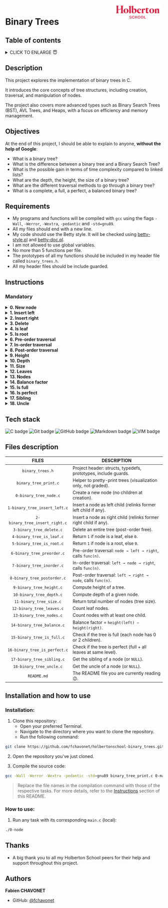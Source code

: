<img height="50" align="right" src="https://raw.githubusercontent.com/fchavonet/fchavonet/refs/heads/main/assets/images/logo-holberton_school.webp" alt="Holberton School logo">

# Binary Trees

## Table of contents

<details>
    <summary>
        CLICK TO ENLARGE 😇
    </summary>
    <a href="#description">Description</a>
    <br>
    <a href="#objectives">Objectives</a>
    <br>
    <a href="#requirements">Requirements</a>
    <br>
    <a href="#instructions">Instructions</a>
    <br>
    <a href="#tech-stack">Tech stack</a>
    <br>
    <a href="#files-description">Files description</a>
    <br>
    <a href="#installation_and_how_to_use">Installation and how to use</a>
    <br>
    <a href="#thanks">Thanks</a>
    <br>
    <a href="#authors">Authors</a>
</details>

## <span id="description">Description</span>

This project explores the implementation of binary trees in C.

It introduces the core concepts of tree structures, including creation, traversal, and manipulation of nodes.

The project also covers more advanced types such as Binary Search Trees (BST), AVL Trees, and Heaps, with a focus on efficiency and memory management.

## <span id="objectives">Objectives</span>

At the end of this project, I should be able to explain to anyone, **without the help of Google**:

- What is a binary tree?
- What is the difference between a binary tree and a Binary Search Tree?
- What is the possible gain in terms of time complexity compared to linked lists?
- What are the depth, the height, the size of a binary tree?
- What are the different traversal methods to go through a binary tree?
- What is a complete, a full, a perfect, a balanced binary tree?

## <span id="requirements">Requirements</span>

- My programs and functions will be compiled with `gcc` using the flags `-Wall`, `-Werror`, `-Wextra`, `-pedantic` and `-std=gnu89`.
- All my files should end with a new line.
- My code should use the Betty style. It will be checked using [betty-style.pl](https://github.com/hs-hq/Betty/blob/main/betty-style.pl) and [betty-doc.pl](https://github.com/hs-hq/Betty/blob/main/betty-doc.pl).
- I am not allowed to use global variables.
- No more than 5 functions per file.
- The prototypes of all my functions should be included in my header file called `binary_trees.h`.
- All my header files should be include guarded.

## <span id="instructions">Instructions</span>

### Mandatory

<details>
    <summary>
        <b>0. New node</b>
    </summary>
    <br>

Write a function that creates a binary tree node:

- Prototype: `binary_tree_t *binary_tree_node(binary_tree_t *parent, int value);`.
- Where `parent` is a pointer to the parent node of the node to create.
- And `value` is the value to put in the new node.
- When created, a node does not have any child.
- Your function must return a pointer to the new node, or `NULL` on failure.

```bash
alex@/tmp/binary_trees$ cat 0-main.c 
#include <stdlib.h>
#include "binary_trees.h"

/**
 * main - Entry point
 *
 * Return: Always 0 (Success)
 */
int main(void)
{
    binary_tree_t *root;

    root = binary_tree_node(NULL, 98);

    root->left = binary_tree_node(root, 12);
    root->left->left = binary_tree_node(root->left, 6);
    root->left->right = binary_tree_node(root->left, 16);

    root->right = binary_tree_node(root, 402);
    root->right->left = binary_tree_node(root->right, 256);
    root->right->right = binary_tree_node(root->right, 512);

    binary_tree_print(root);
    return (0);
}
alex@/tmp/binary_trees$ gcc -Wall -Wextra -Werror -pedantic -std=gnu89 binary_tree_print.c 0-main.c 0-binary_tree_node.c -o 0-node
alex@/tmp/binary_trees$ ./0-node
       .-------(098)-------.
  .--(012)--.         .--(402)--.
(006)     (016)     (256)     (512)
alex@/tmp/binary_trees$
```

#
**Repo:**
- GitHub repository: `holbertonschool-binary_trees`.
- File: `0-binary_tree_node.c`.
<hr>
</details>

<details>
    <summary>
        <b>1. Insert left</b>
    </summary>
    <br>

Write a function that inserts a node as the left-child of another node:

- Prototype: `binary_tree_t *binary_tree_insert_left(binary_tree_t *parent, int value);`.
- Where `parent` is a pointer to the node to insert the left-child in
- And `value` is the value to store in the new node.
- Your function must return a pointer to the created node, or `NULL` on failure or if `parent` is `NULL`.
- If `parent` already has a left-child, the new node must take its place, and the old left-child must be set as the left-child of the new node.

```bash
alex@/tmp/binary_trees$ cat 1-main.c 
#include <stdlib.h>
#include <stdio.h>
#include "binary_trees.h"

/**
 * main - Entry point
 *
 * Return: Always 0 (Success)
 */
int main(void)
{
    binary_tree_t *root;

    root = binary_tree_node(NULL, 98);
    root->left = binary_tree_node(root, 12);
    root->right = binary_tree_node(root, 402);
    binary_tree_print(root);
    printf("\n");
    binary_tree_insert_left(root->right, 128);
    binary_tree_insert_left(root, 54);
    binary_tree_print(root);
    return (0);
}
alex@/tmp/binary_trees$ gcc -Wall -Wextra -Werror -pedantic -std=gnu89 binary_tree_print.c 1-main.c 1-binary_tree_insert_left.c 0-binary_tree_node.c -o 1-left
alex@/tmp/binary_trees$ ./1-left
  .--(098)--.
(012)     (402)

       .--(098)-------.
  .--(054)       .--(402)
(012)          (128)                                            
alex@/tmp/binary_trees$
```

#
**Repo:**
- GitHub repository: `holbertonschool-binary_trees`.
- File: `1-binary_tree_insert_left.c`.
<hr>
</details>

<details>
    <summary>
        <b>2. Insert right</b>
    </summary>
    <br>

Write a function that inserts a node as the right-child of another node:

- Prototype: `binary_tree_t *binary_tree_insert_right(binary_tree_t *parent, int value);`.
- Where `parent` is a pointer to the node to insert the right-child in.
- And `value` is the value to store in the new node.
- Your function must return a pointer to the created node, or `NULL` on failure or if `parent` is `NULL`.
- If `parent` already has a right-child, the new node must take its place, and the old right-child must be set as the right-child of the new node.

```bash
alex@/tmp/binary_trees$ cat 1-main.c 
#include <stdlib.h>
#include <stdio.h>
#include "binary_trees.h"

/**
 * main - Entry point
 *
 * Return: Always 0 (Success)
 */
int main(void)
{
    binary_tree_t *root;

    root = binary_tree_node(NULL, 98);
    root->left = binary_tree_node(root, 12);
    root->right = binary_tree_node(root, 402);
    binary_tree_print(root);
    printf("\n");
    binary_tree_insert_left(root->right, 128);
    binary_tree_insert_left(root, 54);
    binary_tree_print(root);
    return (0);
}
alex@/tmp/binary_trees$ gcc -Wall -Wextra -Werror -pedantic -std=gnu89 binary_tree_print.c 1-main.c 1-binary_tree_insert_left.c 0-binary_tree_node.c -o 1-left
alex@/tmp/binary_trees$ ./1-left
  .--(098)--.
(012)     (402)

       .--(098)-------.
  .--(054)       .--(402)
(012)          (128)                                            
alex@/tmp/binary_trees$
```

#
**Repo:**
- GitHub repository: `holbertonschool-binary_trees`.
- File: `2-binary_tree_insert_right.c`.
<hr>
</details>

<details>
    <summary>
        <b>3. Delete</b>
    </summary>
    <br>

Write a function that deletes an entire binary tree:

- Prototype: `void binary_tree_delete(binary_tree_t *tree);`.
- Where `tree` is a pointer to the root node of the tree to delete.
- If `tree` is `NULL`, do nothing.

```bash
alex@/tmp/binary_trees$ cat 3-main.c 
#include <stdlib.h>
#include <stdio.h>
#include "binary_trees.h"

/**
 * main - Entry point
 *
 * Return: Always 0 (Success)
 */
int main(void)
{
    binary_tree_t *root;

    root = binary_tree_node(NULL, 98);
    root->left = binary_tree_node(root, 12);
    root->right = binary_tree_node(root, 402);
    binary_tree_insert_right(root->left, 54);
    binary_tree_insert_right(root, 128);
    binary_tree_print(root);
    binary_tree_delete(root);
    return (0);
}
alex@/tmp/binary_trees$ gcc -Wall -Wextra -Werror -pedantic -std=gnu89 binary_tree_print.c 3-main.c 3-binary_tree_delete.c 0-binary_tree_node.c 2-binary_tree_insert_right.c -o 3-del
alex@/tmp/binary_trees$ valgrind ./3-del
==13264== Memcheck, a memory error detector
==13264== Copyright (C) 2002-2013, and GNU GPL'd, by Julian Seward et al.
==13264== Using Valgrind-3.10.1 and LibVEX; rerun with -h for copyright info
==13264== Command: ./3-del
==13264== 
  .-------(098)--.
(012)--.       (128)--.
     (054)          (402)
==13264== 
==13264== HEAP SUMMARY:
==13264==     in use at exit: 0 bytes in 0 blocks
==13264==   total heap usage: 9 allocs, 9 frees, 949 bytes allocated
==13264== 
==13264== All heap blocks were freed -- no leaks are possible
==13264== 
==13264== For counts of detected and suppressed errors, rerun with: -v
==13264== ERROR SUMMARY: 0 errors from 0 contexts (suppressed: 0 from 0)
alex@/tmp/binary_trees$
```

#
**Repo:**
- GitHub repository: `holbertonschool-binary_trees`.
- File: `3-binary_tree_delete.c`.
<hr>
</details>

<details>
    <summary>
        <b>4. Is leaf</b>
    </summary>
    <br>

Write a function that checks if a node is a leaf:

- Prototype: `int binary_tree_is_leaf(const binary_tree_t *node);`.
- Where `node` is a pointer to the node to check
- Your function must return `1` if `node` is a leaf, otherwise `0`.
- If `node` is `NULL`, return `0`.

```bash
alex@/tmp/binary_trees$ cat 4-main.c 
#include <stdlib.h>
#include <stdio.h>
#include "binary_trees.h"

/**
 * main - Entry point
 *
 * Return: Always 0 (Success)
 */
int main(void)
{
    binary_tree_t *root;
    int ret;

    root = binary_tree_node(NULL, 98);
    root->left = binary_tree_node(root, 12);
    root->right = binary_tree_node(root, 402);
    binary_tree_insert_right(root->left, 54);
    binary_tree_insert_right(root, 128);
    binary_tree_print(root);

    ret = binary_tree_is_leaf(root);
    printf("Is %d a leaf: %d\n", root->n, ret);
    ret = binary_tree_is_leaf(root->right);
    printf("Is %d a leaf: %d\n", root->right->n, ret);
    ret = binary_tree_is_leaf(root->right->right);
    printf("Is %d a leaf: %d\n", root->right->right->n, ret);
    return (0);
}
alex@/tmp/binary_trees$ gcc -Wall -Wextra -Werror -pedantic -std=gnu89 binary_tree_print.c 4-binary_tree_is_leaf.c 4-main.c 0-binary_tree_node.c 2-binary_tree_insert_right.c -o 4-leaf
alex@/tmp/binary_trees$ ./4-leaf 
  .-------(098)--.
(012)--.       (128)--.
     (054)          (402)
Is 98 a leaf: 0
Is 128 a leaf: 0
Is 402 a leaf: 1
alex@/tmp/binary_trees$
```

#
**Repo:**
- GitHub repository: `holbertonschool-binary_trees`.
- File: `4-binary_tree_is_leaf.c`.
<hr>
</details>

<details>
    <summary>
        <b>5. Is root</b>
    </summary>
    <br>

Write a function that checks if a given node is a root:

- Prototype: `int binary_tree_is_root(const binary_tree_t *node);`.
- Where `node` is a pointer to the node to check.
- Your function must return `1` if `node` is a root, otherwise `0`.
- If `node` is `NULL`, return `0`.

```bash
alex@/tmp/binary_trees$ cat 5-main.c 
#include <stdlib.h>
#include <stdio.h>
#include "binary_trees.h"

/**
 * main - Entry point
 *
 * Return: Always 0 (Success)
 */
int main(void)
{
    binary_tree_t *root;
    int ret;

    root = binary_tree_node(NULL, 98);
    root->left = binary_tree_node(root, 12);
    root->right = binary_tree_node(root, 402);
    binary_tree_insert_right(root->left, 54);
    binary_tree_insert_right(root, 128);
    binary_tree_print(root);

    ret = binary_tree_is_root(root);
    printf("Is %d a root: %d\n", root->n, ret);
    ret = binary_tree_is_root(root->right);
    printf("Is %d a root: %d\n", root->right->n, ret);
    ret = binary_tree_is_root(root->right->right);
    printf("Is %d a root: %d\n", root->right->right->n, ret);
    return (0);
}
alex@/tmp/binary_trees$ gcc -Wall -Wextra -Werror -pedantic -std=gnu89 binary_tree_print.c 5-binary_tree_is_root.c 5-main.c 0-binary_tree_node.c 2-binary_tree_insert_right.c -o 5-root
alex@/tmp/binary_trees$ ./5-root 
  .-------(098)--.
(012)--.       (128)--.
     (054)          (402)
Is 98 a root: 1
Is 128 a root: 0
Is 402 a root: 0
alex@/tmp/binary_trees$
```

#
**Repo:**
- GitHub repository: `holbertonschool-binary_trees`.
- File: `5-binary_tree_is_root.c`.
<hr>
</details>

<details>
    <summary>
        <b>6. Pre-order traversal</b>
    </summary>
    <br>

Write a function that goes through a binary tree using pre-order traversal:

- Prototype: `void binary_tree_preorder(const binary_tree_t *tree, void (*func)(int));`.
- Where `tree` is a pointer to the root node of the tree to traverse.
- And `func` is a pointer to a function to call for each node. The value in the node must be passed as a parameter to this function.
- If `tree` or `func` is `NULL`, do nothing.

```bash
alex@/tmp/binary_trees$ cat 6-main.c
#include <stdlib.h>
#include <stdio.h>
#include "binary_trees.h"

/**
 * print_num - Prints a number
 *
 * @n: Number to be printed
 */
void print_num(int n)
{
    printf("%d\n", n);
}

/**
 * main - Entry point
 *
 * Return: Always 0 (Success)
 */
int main(void)
{
    binary_tree_t *root;

    root = binary_tree_node(NULL, 98);
    root->left = binary_tree_node(root, 12);
    root->right = binary_tree_node(root, 402);
    root->left->left = binary_tree_node(root->left, 6);
    root->left->right = binary_tree_node(root->left, 56);
    root->right->left = binary_tree_node(root->right, 256);
    root->right->right = binary_tree_node(root->right, 512);

    binary_tree_print(root);
    binary_tree_preorder(root, &print_num);
    return (0);
}
alex@/tmp/binary_trees$ gcc -Wall -Wextra -Werror -pedantic -std=gnu89 binary_tree_print.c 6-main.c 6-binary_tree_preorder.c 0-binary_tree_node.c -o 6-pre
alex@/tmp/binary_trees$ ./6-pre
       .-------(098)-------.
  .--(012)--.         .--(402)--.
(006)     (056)     (256)     (512)
98
12
6
56
402
256
512
alex@/tmp/binary_trees$
```

#
**Repo:**
- GitHub repository: `holbertonschool-binary_trees`.
- File: `6-binary_tree_preorder.c`.
<hr>
</details>

<details>
    <summary>
        <b>7. In-order traversal</b>
    </summary>
    <br>

Write a function that goes through a binary tree using in-order traversal:

- Prototype: `void binary_tree_inorder(const binary_tree_t *tree, void (*func)(int));`.
- Where `tree` is a pointer to the root node of the tree to traverse.
- And `func` is a pointer to a function to call for each node. The value in the node must be passed as a parameter to this function.
- If `tree` or `func` is `NULL`, do nothing.

```bash
alex@/tmp/binary_trees$ cat 7-main.c
#include <stdlib.h>
#include <stdio.h>
#include "binary_trees.h"

/**
 * print_num - Prints a number
 *
 * @n: Number to be printed
 */
void print_num(int n)
{
    printf("%d\n", n);
}

/**
 * main - Entry point
 *
 * Return: Always 0 (Success)
 */
int main(void)
{
    binary_tree_t *root;

    root = binary_tree_node(NULL, 98);
    root->left = binary_tree_node(root, 12);
    root->right = binary_tree_node(root, 402);
    root->left->left = binary_tree_node(root->left, 6);
    root->left->right = binary_tree_node(root->left, 56);
    root->right->left = binary_tree_node(root->right, 256);
    root->right->right = binary_tree_node(root->right, 512);

    binary_tree_print(root);
    binary_tree_inorder(root, &print_num);
    return (0);
}
alex@/tmp/binary_trees$ gcc -Wall -Wextra -Werror -pedantic -std=gnu89 binary_tree_print.c 7-main.c 7-binary_tree_inorder.c 0-binary_tree_node.c -o 7-in
alex@/tmp/binary_trees$ ./7-in
       .-------(098)-------.
  .--(012)--.         .--(402)--.
(006)     (056)     (256)     (512)
6
12
56
98
256
402
512
alex@/tmp/binary_trees$
Repo:
```

#
**Repo:**
- GitHub repository: `holbertonschool-binary_trees`.
- File: `7-binary_tree_inorder.c`.
<hr>
</details>

<details>
    <summary>
        <b>8. Post-order traversal</b>
    </summary>
    <br>

Write a function that goes through a binary tree using post-order traversal:

- Prototype: `void binary_tree_postorder(const binary_tree_t *tree, void (*func)(int));`.
- Where `tree` is a pointer to the root node of the tree to traverse.
- And `func` is a pointer to a function to call for each node. The value in the node must be passed as a parameter to this function.
- If `tree` or `func` is `NULL`, do nothing.

```bash
alex@/tmp/binary_trees$ cat 8-main.c
#include <stdlib.h>
#include <stdio.h>
#include "binary_trees.h"

/**
 * print_num - Prints a number
 *
 * @n: Number to be printed
 */
void print_num(int n)
{
    printf("%d\n", n);
}

/**
 * main - Entry point
 *
 * Return: Always 0 (Success)
 */
int main(void)
{
    binary_tree_t *root;

    root = binary_tree_node(NULL, 98);
    root->left = binary_tree_node(root, 12);
    root->right = binary_tree_node(root, 402);
    root->left->left = binary_tree_node(root->left, 6);
    root->left->right = binary_tree_node(root->left, 56);
    root->right->left = binary_tree_node(root->right, 256);
    root->right->right = binary_tree_node(root->right, 512);

    binary_tree_print(root);
    binary_tree_postorder(root, &print_num);
    return (0);
}
alex@/tmp/binary_trees$ gcc -Wall -Wextra -Werror -pedantic -std=gnu89 binary_tree_print.c 8-main.c 8-binary_tree_postorder.c 0-binary_tree_node.c -o 8-post
alex@/tmp/binary_trees$ ./8-post
       .-------(098)-------.
  .--(012)--.         .--(402)--.
(006)     (056)     (256)     (512)
6
56
12
256
512
402
98
alex@/tmp/binary_trees$
```

#
**Repo:**
- GitHub repository: `holbertonschool-binary_trees`.
- File: `8-binary_tree_postorder.c`.
<hr>
</details>

<details>
    <summary>
        <b>9. Height</b>
    </summary>
    <br>

Write a function that measures the height of a binary tree:

- Prototype: `size_t binary_tree_height(const binary_tree_t *tree);`.
- Where `tree` is a pointer to the root node of the tree to measure the height.
- If `tree` is `NULL`, your function must return `0`.

```bash
alex@/tmp/binary_trees$ cat 9-main.c 
#include <stdlib.h>
#include <stdio.h>
#include "binary_trees.h"

/**
 * main - Entry point
 *
 * Return: Always 0 (Success)
 */
int main(void)
{
    binary_tree_t *root;
    size_t height;

    root = binary_tree_node(NULL, 98);
    root->left = binary_tree_node(root, 12);
    root->right = binary_tree_node(root, 402);
    binary_tree_insert_right(root->left, 54);
    binary_tree_insert_right(root, 128);
    binary_tree_print(root);

    height = binary_tree_height(root);
    printf("Height from %d: %lu\n", root->n, height);
    height = binary_tree_height(root->right);
    printf("Height from %d: %lu\n", root->right->n, height);
    height = binary_tree_height(root->left->right);
    printf("Height from %d: %lu\n", root->left->right->n, height);
    return (0);
}
alex@/tmp/binary_trees$ gcc -Wall -Wextra -Werror -pedantic -std=gnu89 binary_tree_print.c 9-binary_tree_height.c 9-main.c 0-binary_tree_node.c 2-binary_tree_insert_right.c -o 9-height
alex@/tmp/binary_trees$ ./9-height 
  .-------(098)--.
(012)--.       (128)--.
     (054)          (402)
Height from 98: 2
Height from 128: 1
Height from 54: 0
alex@/tmp/binary_trees$
```

#
**Repo:**
- GitHub repository: `holbertonschool-binary_trees`.
- File: `9-binary_tree_height.c`.
<hr>
</details>

<details>
    <summary>
        <b>10. Depth</b>
    </summary>
    <br>

Write a function that measures the depth of a node in a binary tree:

- Prototype: `size_t binary_tree_depth(const binary_tree_t *tree);`.
- Where `tree` is a pointer to the node to measure the depth.
- If `tree` is `NULL`, your function must return `0`.

```bash
alex@/tmp/binary_trees$ cat 10-main.c 
#include <stdlib.h>
#include <stdio.h>
#include "binary_trees.h"

/**
 * main - Entry point
 *
 * Return: Always 0 (Success)
 */
int main(void)
{
    binary_tree_t *root;
    size_t depth;

    root = binary_tree_node(NULL, 98);
    root->left = binary_tree_node(root, 12);
    root->right = binary_tree_node(root, 402);
    binary_tree_insert_right(root->left, 54);
    binary_tree_insert_right(root, 128);
    binary_tree_print(root);

    depth = binary_tree_depth(root);
    printf("Depth of %d: %lu\n", root->n, depth);
    depth = binary_tree_depth(root->right);
    printf("Depth of %d: %lu\n", root->right->n, depth);
    depth = binary_tree_depth(root->left->right);
    printf("Depth of %d: %lu\n", root->left->right->n, depth);
    return (0);
}
alex@/tmp/binary_trees$ gcc -Wall -Wextra -Werror -pedantic -std=gnu89 binary_tree_print.c 10-binary_tree_depth.c 10-main.c 0-binary_tree_node.c 2-binary_tree_insert_right.c -o 10-depth
alex@/tmp/binary_trees$ ./10-depth 
  .-------(098)--.
(012)--.       (128)--.
     (054)          (402)
Depth of 98: 0
Depth of 128: 1
Depth of 54: 2
alex@/tmp/binary_trees$
```

#
**Repo:**
- GitHub repository: `holbertonschool-binary_trees`.
- File: `10-binary_tree_depth.c`.
<hr>
</details>

<details>
    <summary>
        <b>11. Size</b>
    </summary>
    <br>

Write a function that measures the size of a binary tree:

- Prototype: `size_t binary_tree_size(const binary_tree_t *tree);`.
- Where `tree` is a pointer to the root node of the tree to measure the size.
- If `tree` is `NULL`, the function must return `0`.

```bash
alex@/tmp/binary_trees$ cat 11-main.c 
#include <stdlib.h>
#include <stdio.h>
#include "binary_trees.h"

/**
 * main - Entry point
 *
 * Return: Always 0 (Success)
 */
int main(void)
{
    binary_tree_t *root;
    size_t size;

    root = binary_tree_node(NULL, 98);
    root->left = binary_tree_node(root, 12);
    root->right = binary_tree_node(root, 402);
    binary_tree_insert_right(root->left, 54);
    binary_tree_insert_right(root, 128);
    binary_tree_print(root);

    size = binary_tree_size(root);
    printf("Size of %d: %lu\n", root->n, size);
    size = binary_tree_size(root->right);
    printf("Size of %d: %lu\n", root->right->n, size);
    size = binary_tree_size(root->left->right);
    printf("Size of %d: %lu\n", root->left->right->n, size);
    return (0);
}
alex@/tmp/binary_trees$ gcc -Wall -Wextra -Werror -pedantic -std=gnu89 binary_tree_print.c 11-binary_tree_size.c 11-main.c 0-binary_tree_node.c 2-binary_tree_insert_right.c -o 11-size
alex@/tmp/binary_trees$ ./11-size 
  .-------(098)--.
(012)--.       (128)--.
     (054)          (402)
Size of 98: 5
Size of 128: 2
Size of 54: 1
alex@/tmp/binary_trees$
```

#
**Repo:**
- GitHub repository: `holbertonschool-binary_trees`.
- File: `11-binary_tree_size.c`.
<hr>
</details>

<details>
    <summary>
        <b>12. Leaves</b>
    </summary>
    <br>

Write a function that counts the leaves in a binary tree:

- Prototype: `size_t binary_tree_leaves(const binary_tree_t *tree);`.
- Where `tree` is a pointer to the root node of the tree to count the number of leaves.
- If `tree` is `NULL`, the function must return `0`.
- A `NULL` pointer is not a leaf.

```bash
alex@/tmp/binary_trees$ cat 12-main.c 
#include <stdlib.h>
#include <stdio.h>
#include "binary_trees.h"

/**
 * main - Entry point
 *
 * Return: Always 0 (Success)
 */
int main(void)
{
    binary_tree_t *root;
    size_t leaves;

    root = binary_tree_node(NULL, 98);
    root->left = binary_tree_node(root, 12);
    root->right = binary_tree_node(root, 402);
    binary_tree_insert_right(root->left, 54);
    binary_tree_insert_right(root, 128);
    binary_tree_print(root);

    leaves = binary_tree_leaves(root);
    printf("Leaves in %d: %lu\n", root->n, leaves);
    leaves = binary_tree_leaves(root->right);
    printf("Leaves in %d: %lu\n", root->right->n, leaves);
    leaves = binary_tree_leaves(root->left->right);
    printf("Leaves in %d: %lu\n", root->left->right->n, leaves);
    return (0);
}
alex@/tmp/binary_trees$ gcc -Wall -Wextra -Werror -pedantic -std=gnu89 binary_tree_print.c 12-binary_tree_leaves.c 12-main.c 0-binary_tree_node.c 2-binary_tree_insert_right.c -o 12-leaves
alex@/tmp/binary_trees$ ./12-leaves 
  .-------(098)--.
(012)--.       (128)--.
     (054)          (402)
Leaves in 98: 2
Leaves in 128: 1
Leaves in 54: 1
alex@/tmp/binary_trees$
```

#
**Repo:**
- GitHub repository: `holbertonschool-binary_trees`.
- File: `12-binary_tree_leaves.c`.
<hr>
</details>

<details>
    <summary>
        <b>13. Nodes</b>
    </summary>
    <br>

Write a function that counts the nodes with at least 1 child in a binary tree:

- Prototype: `size_t binary_tree_nodes(const binary_tree_t *tree);`.
- Where `tree` is a pointer to the root node of the tree to count the number of nodes.
- If `tree` is `NULL`, the function must return `0`.
- A `NULL` pointer is not a node.

```bash
alex@/tmp/binary_trees$ cat 13-main.c
#include <stdlib.h>
#include <stdio.h>
#include "binary_trees.h"

/**
 * main - Entry point
 *
 * Return: Always 0 (Success)
 */
int main(void)
{
    binary_tree_t *root;
    size_t nodes;

    root = binary_tree_node(NULL, 98);
    root->left = binary_tree_node(root, 12);
    root->right = binary_tree_node(root, 402);
    binary_tree_insert_right(root->left, 54);
    binary_tree_insert_right(root, 128);
    binary_tree_print(root);

    nodes = binary_tree_nodes(root);
    printf("Nodes in %d: %lu\n", root->n, nodes);
    nodes = binary_tree_nodes(root->right);
    printf("Nodes in %d: %lu\n", root->right->n, nodes);
    nodes = binary_tree_nodes(root->left->right);
    printf("Nodes in %d: %lu\n", root->left->right->n, nodes);
    return (0);
}
alex@/tmp/binary_trees$ gcc -Wall -Wextra -Werror -pedantic -std=gnu89 binary_tree_print.c 13-binary_tree_nodes.c 13-main.c 0-binary_tree_node.c 2-binary_tree_insert_right.c -o 13-nodes
alex@/tmp/binary_trees$ ./13-nodes
  .-------(098)--.
(012)--.       (128)--.
     (054)          (402)
Nodes in 98: 3
Nodes in 128: 1
Nodes in 54: 0
alex@/tmp/binary_trees$
```

#
**Repo:**
- GitHub repository: `holbertonschool-binary_trees`.
- File: `13-binary_tree_nodes.c`.
<hr>
</details>

<details>
    <summary>
        <b>14. Balance factor</b>
    </summary>
    <br>

Write a function that measures the balance factor of a binary tree:

- Prototype: `int binary_tree_balance(const binary_tree_t *tree);`.
- Where `tree` is a pointer to the root node of the tree to measure the balance factor.
- If `tree` is `NULL`, return `0`.

```bash
alex@/tmp/binary_trees$ cat 14-main.c 
#include <stdlib.h>
#include <stdio.h>
#include "binary_trees.h"

/**
 * main - Entry point
 *
 * Return: Always 0 (Success)
 */
int main(void)
{
    binary_tree_t *root;
    int balance;

    root = binary_tree_node(NULL, 98);
    root->left = binary_tree_node(root, 12);
    root->right = binary_tree_node(root, 402);
    binary_tree_insert_right(root->left, 54);
    binary_tree_insert_right(root, 128);
    binary_tree_insert_left(root, 45);
    binary_tree_insert_right(root->left, 50);
    binary_tree_insert_left(root->left->left, 10);
    binary_tree_insert_left(root->left->left->left, 8);
    binary_tree_print(root);

    balance = binary_tree_balance(root);
    printf("Balance of %d: %+d\n", root->n, balance);
    balance = binary_tree_balance(root->right);
    printf("Balance of %d: %+d\n", root->right->n, balance);
    balance = binary_tree_balance(root->left->left->right);
    printf("Balance of %d: %+d\n", root->left->left->right->n, balance);
    return (0);
}
alex@/tmp/binary_trees$ gcc -Wall -Wextra -Werror -pedantic -std=gnu89 binary_tree_print.c 14-binary_tree_balance.c 14-main.c 0-binary_tree_node.c 2-binary_tree_insert_right.c 1-binary_tree_insert_left.c -o 14-balance
alex@/tmp/binary_trees$ ./14-balance
                      .-------(098)--.
            .-------(045)--.       (128)--.
       .--(012)--.       (050)          (402)
  .--(010)     (054)
(008)
Balance of 98: +2
Balance of 128: -1
Balance of 54: +0
alex@/tmp/binary_trees$
```

#
**Repo:**
- GitHub repository: `holbertonschool-binary_trees`.
- File: `14-binary_tree_balance.c`.
<hr>
</details>

<details>
    <summary>
        <b>15. Is full</b>
    </summary>
    <br>

Write a function that checks if a binary tree is full:

- Prototype: `int binary_tree_is_full(const binary_tree_t *tree);`.
- Where `tree` is a pointer to the root node of the tree to check.
- If `tree` is `NULL`, your function must return `0`.

```bash
alex@/tmp/binary_trees$ cat 15-main.c
#include <stdlib.h>
#include <stdio.h>
#include "binary_trees.h"

/**
 * main - Entry point
 *
 * Return: Always 0 (Success)
 */
int main(void)
{
    binary_tree_t *root;
    int full;

    root = binary_tree_node(NULL, 98);
    root->left = binary_tree_node(root, 12);
    root->right = binary_tree_node(root, 402);
    binary_tree_insert_right(root->left, 54);
    binary_tree_insert_right(root, 128);
    root->left->left = binary_tree_node(root->left, 10);
    binary_tree_print(root);

    full = binary_tree_is_full(root);
    printf("Is %d full: %d\n", root->n, full);
    full = binary_tree_is_full(root->left);
    printf("Is %d full: %d\n", root->left->n, full);
    full = binary_tree_is_full(root->right);
    printf("Is %d full: %d\n", root->right->n, full);
    return (0);
}
alex@/tmp/binary_trees$ gcc -Wall -Wextra -Werror -pedantic -std=gnu89 binary_tree_print.c 15-binary_tree_is_full.c 15-main.c 0-binary_tree_node.c 2-binary_tree_insert_right.c -o 15-full
alex@/tmp/binary_trees$ ./15-full
       .-------(098)--.
  .--(012)--.       (128)--.
(010)     (054)          (402)
Is 98 full: 0
Is 12 full: 1
Is 128 full: 0
alex@/tmp/binary_trees$
```

#
**Repo:**
- GitHub repository: `holbertonschool-binary_trees`.
- File: `15-binary_tree_is_full.c`.
<hr>
</details>

<details>
    <summary>
        <b>16. Is perfect</b>
    </summary>
    <br>

Write a function that checks if a binary tree is perfect

Prototype: `int binary_tree_is_perfect(const binary_tree_t *tree);`.
Where `tree` is a pointer to the root node of the tree to check.
If `tree` is `NULL`, your function must return `0`.

```bash
alex@/tmp/binary_trees$ cat 16-main.c
#include <stdlib.h>
#include <stdio.h>
#include "binary_trees.h"

/**
 * main - Entry point
 *
 * Return: Always 0 (Success)
 */
int main(void)
{
    binary_tree_t *root;
    int perfect;

    root = binary_tree_node(NULL, 98);
    root->left = binary_tree_node(root, 12);
    root->right = binary_tree_node(root, 402);
    binary_tree_insert_right(root->left, 54);
    binary_tree_insert_right(root, 128);
    root->left->left = binary_tree_node(root->left, 10);
    root->right->left = binary_tree_node(root->right, 10);

    binary_tree_print(root);
    perfect = binary_tree_is_perfect(root);
    printf("Perfect: %d\n\n", perfect);

    root->right->right->left = binary_tree_node(root->right->right, 10);
    binary_tree_print(root);
    perfect = binary_tree_is_perfect(root);
    printf("Perfect: %d\n\n", perfect);

    root->right->right->right = binary_tree_node(root->right->right, 10);
    binary_tree_print(root);
    perfect = binary_tree_is_perfect(root);
    printf("Perfect: %d\n", perfect);
    return (0);
}
alex@/tmp/binary_trees$ gcc -Wall -Wextra -Werror -pedantic -std=gnu89 binary_tree_print.c 16-binary_tree_is_perfect.c 16-main.c 0-binary_tree_node.c 2-binary_tree_insert_right.c -o 16-perfect
alex@/tmp/binary_trees$ ./16-perfect 
       .-------(098)-------.
  .--(012)--.         .--(128)--.
(010)     (054)     (010)     (402)
Perfect: 1

       .-------(098)-------.
  .--(012)--.         .--(128)-------.
(010)     (054)     (010)       .--(402)
                              (010)
Perfect: 0

       .-------(098)-------.
  .--(012)--.         .--(128)-------.
(010)     (054)     (010)       .--(402)--.
                              (010)     (010)
Perfect: 0
alex@/tmp/binary_trees$
```

#
**Repo:**
- GitHub repository: `holbertonschool-binary_trees`.
- File: `16-binary_tree_is_perfect.c`.
<hr>
</details>

<details>
    <summary>
        <b>17. Sibling</b>
    </summary>
    <br>

Write a function that finds the sibling of a node:

- Prototype: `binary_tree_t *binary_tree_sibling(binary_tree_t *node);`.
- Where `node` is a pointer to the node to find the sibling.
- Your function must return a pointer to the sibling node.
- If `node` is `NULL` or the parent is `NULL`, return `NULL`.
- If `node` has no sibling, return `NULL`.

```bash
alex@/tmp/binary_trees$ cat 17-main.c
#include <stdlib.h>
#include <stdio.h>
#include "binary_trees.h"

/**
 * main - Entry point
 *
 * Return: Always 0 (Success)
 */
int main(void)
{
    binary_tree_t *root;
    binary_tree_t *sibling;

    root = binary_tree_node(NULL, 98);
    root->left = binary_tree_node(root, 12);
    root->right = binary_tree_node(root, 128);
    root->left->right = binary_tree_node(root->left, 54);
    root->right->right = binary_tree_node(root->right, 402);
    root->left->left = binary_tree_node(root->left, 10);
    root->right->left = binary_tree_node(root->right, 110);
    root->right->right->left = binary_tree_node(root->right->right, 200);
    root->right->right->right = binary_tree_node(root->right->right, 512);

    binary_tree_print(root);
    sibling = binary_tree_sibling(root->left);
    printf("Sibling of %d: %d\n", root->left->n, sibling->n);
    sibling = binary_tree_sibling(root->right->left);
    printf("Sibling of %d: %d\n", root->right->left->n, sibling->n);
    sibling = binary_tree_sibling(root->left->right);
    printf("Sibling of %d: %d\n", root->left->right->n, sibling->n);
    sibling = binary_tree_sibling(root);
    printf("Sibling of %d: %p\n", root->n, (void *)sibling);
    return (0);
}
alex@/tmp/binary_trees$ gcc -Wall -Wextra -Werror -pedantic -std=gnu89 binary_tree_print.c 17-main.c 17-binary_tree_sibling.c 0-binary_tree_node.c -o 17-sibling
alex@/tmp/binary_trees$ ./17-sibling
       .-------(098)-------.
  .--(012)--.         .--(128)-------.
(010)     (054)     (110)       .--(402)--.
                              (200)     (512)
Sibling of 12: 128
Sibling of 110: 402
Sibling of 54: 10
Sibling of 98: (nil)
alex@/tmp/binary_trees$
```

#
**Repo:**
- GitHub repository: `holbertonschool-binary_trees`.
- File: `17-binary_tree_sibling.c`.
<hr>
</details>

<details>
    <summary>
        <b>18. Uncle</b>
    </summary>
    <br>

Write a function that finds the uncle of a node:

- Prototype: `binary_tree_t *binary_tree_uncle(binary_tree_t *node);`.
- Where `node` is a pointer to the node to find the uncle.
- Your function must return a pointer to the uncle node.
- If `node` is `NULL`, return `NULL`.
- If `node` has no uncle, return `NULL`.

```bash
alex@/tmp/binary_trees$ cat 18-main.c
#include <stdlib.h>
#include <stdio.h>
#include "binary_trees.h"

/**
 * main - Entry point
 *
 * Return: Always 0 (Success)
 */
int main(void)
{
    binary_tree_t *root;
    binary_tree_t *uncle;

    root = binary_tree_node(NULL, 98);
    root->left = binary_tree_node(root, 12);
    root->right = binary_tree_node(root, 128);
    root->left->right = binary_tree_node(root->left, 54);
    root->right->right = binary_tree_node(root->right, 402);
    root->left->left = binary_tree_node(root->left, 10);
    root->right->left = binary_tree_node(root->right, 110);
    root->right->right->left = binary_tree_node(root->right->right, 200);
    root->right->right->right = binary_tree_node(root->right->right, 512);

    binary_tree_print(root);
    uncle = binary_tree_uncle(root->right->left);
    printf("Uncle of %d: %d\n", root->right->left->n, uncle->n);
    uncle = binary_tree_uncle(root->left->right);
    printf("Uncle of %d: %d\n", root->left->right->n, uncle->n);
    uncle = binary_tree_uncle(root->left);
    printf("Uncle of %d: %p\n", root->left->n, (void *)uncle);
    return (0);
}
alex@/tmp/binary_trees$ gcc -Wall -Wextra -Werror -pedantic -std=gnu89 binary_tree_print.c 18-main.c 18-binary_tree_uncle.c 0-binary_tree_node.c -o 18-uncle
alex@/tmp/binary_trees$ ./18-uncle
       .-------(098)-------.
  .--(012)--.         .--(128)-------.
(010)     (054)     (110)       .--(402)--.
                              (200)     (512)
Uncle of 110: 12
Uncle of 54: 128
Uncle of 12: (nil)
alex@/tmp/binary_trees$
```

#
**Repo:**
- GitHub repository: `holbertonschool-binary_trees`.
- File: `18-binary_tree_uncle.c`.
<hr>
</details>

## <span id="tech-stack">Tech stack</span>

<p align="left">
    <img src="https://img.shields.io/badge/C-a8b9cc?logo=&logoColor=black&style=for-the-badge" alt="C badge">
    <img src="https://img.shields.io/badge/GIT-f05032?logo=git&logoColor=white&style=for-the-badge" alt="Git badge">
    <img src="https://img.shields.io/badge/GITHUB-181717?logo=github&logoColor=white&style=for-the-badge" alt="GitHub badge">
    <img src="https://img.shields.io/badge/MARKDOWN-000000?logo=markdown&logoColor=white&style=for-the-badge" alt="Markdown badge">
    <img src="https://img.shields.io/badge/VIM-019733?logo=vim&logoColor=white&style=for-the-badge" alt="VIM badge">
</p>

## <span id="files-description">Files description</span>

| **FILES**                      | **DESCRIPTION**                                                   |
| :----------------------------: | ----------------------------------------------------------------- |
| `binary_trees.h`               | Project header: structs, typedefs, prototypes, include guards.    |
| `binary_tree_print.c`          | Helper to pretty-print trees (visualization only, not graded).    |
| `0-binary_tree_node.c`         | Create a new node (no children at creation).                      |
| `1-binary_tree_insert_left.c`  | Insert a node as left child (relinks former left child if any).   |
| `2-binary_tree_insert_right.c` | Insert a node as right child (relinks former right child if any). |
| `3-binary_tree_delete.c`       | Delete an entire tree (post-order free).                          |
| `4-binary_tree_is_leaf.c`      | Return `1` if node is a leaf, else `0`.                           |
| `5-binary_tree_is_root.c`      | Return `1` if node is a root, else `0`.                           | 
| `6-binary_tree_preorder.c`     | Pre-order traversal: `node → left → right`, calls `func(n)`.      |
| `7-binary_tree_inorder.c`      | In-order traversal: `left → node → right`, calls `func(n)`.       |
| `8-binary_tree_postorder.c`    | Post-order traversal: `left → right → node`, calls `func(n)`.     |
| `9-binary_tree_height.c`       | Compute height of a tree.                                         |
| `10-binary_tree_depth.c`       | Compute depth of a given node.                                    |
| `11-binary_tree_size.c`        | Return total number of nodes (tree size).                         |
| `12-binary_tree_leaves.c`      | Count leaf nodes.                                                 |
| `13-binary_tree_nodes.c`       | Count nodes with at least one child.                              |
| `14-binary_tree_balance.c`     | Balance factor = `height(left) − height(right)`.                  |
| `15-binary_tree_is_full.c`     | Check if the tree is full (each node has 0 or 2 children).        |
| `16-binary_tree_is_perfect.c`  | Check if the tree is perfect (full + all leaves at same level).   |
| `17-binary_tree_sibling.c`     | Get the sibling of a node (or `NULL`).                            |
| `18-binary_tree_uncle.c`       | Get the uncle of a node (or `NULL`).                              |
| `README.md`                    | The README file you are currently reading 😉.                    |

## <span id="installation_and_how_to_use">Installation and how to use</span>

### Installation:

1. Clone this repository:
    - Open your preferred Terminal.
    - Navigate to the directory where you want to clone the repository.
    - Run the following command:

```bash
git clone https://github.com/fchavonet/holbertonschool-binary_trees.git
```

2. Open the repository you've just cloned.

3. Compile the source code:

```bash
gcc -Wall -Werror -Wextra -pedantic -std=gnu89 binary_tree_print.c 0-main.c 0-binary_tree_node.c -o 0-node
```
> Replace the file names in the compilation command with those of the respective tasks. For more details, refer to the <a href="#instructions">Instructions</a> section of this README.

### How to use:

1. Run any task with its corresponding `main.c` (local):

```bash
./0-node
```

## <span id="thanks">Thanks</span>

- A big thank you to all my Holberton School peers for their help and support throughout this project.

## <span id="authors">Authors</span>

**Fabien CHAVONET**
- GitHub: [@fchavonet](https://github.com/fchavonet)
